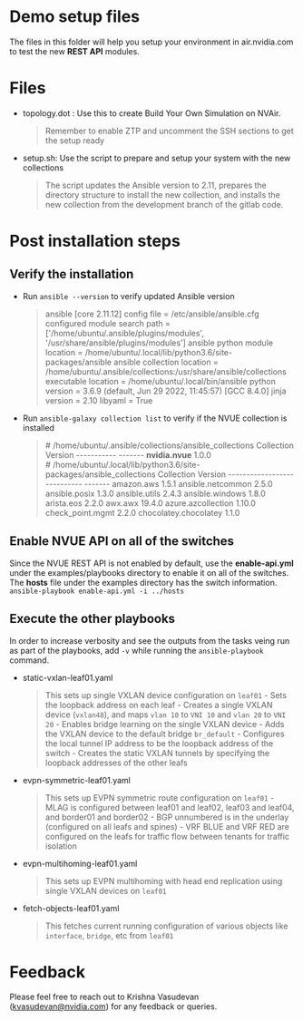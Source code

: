 # Demo setup files

The files in this folder will help you setup your environment in air.nvidia.com to test the new **REST API** modules.

# Files

- topology.dot : Use this to create Build Your Own Simulation on NVAir.
	> Remember to enable ZTP and uncomment the SSH sections to get the setup ready
- setup.sh: Use the script to prepare and setup your system with the new collections
	> The script updates the Ansible version to 2.11, prepares the directory structure to install the new collection, and installs the new collection from the development branch of the gitlab code.

# Post installation steps

## Verify the installation

 - Run `ansible --version` to verify updated Ansible version
	 > ansible [core 2.11.12]
  config file = /etc/ansible/ansible.cfg
  configured module search path = ['/home/ubuntu/.ansible/plugins/modules', '/usr/share/ansible/plugins/modules']
  ansible python module location = /home/ubuntu/.local/lib/python3.6/site-packages/ansible
  ansible collection location = /home/ubuntu/.ansible/collections:/usr/share/ansible/collections
  executable location = /home/ubuntu/.local/bin/ansible
  python version = 3.6.9 (default, Jun 29 2022, 11:45:57) [GCC 8.4.0]
  jinja version = 2.10
  libyaml = True
  - Run `ansible-galaxy collection list` to verify if the NVUE collection is installed
	  > \# /home/ubuntu/.ansible/collections/ansible_collections
Collection  Version
\----------- -------
**nvidia.nvue** 1.0.0
\
\# /home/ubuntu/.local/lib/python3.6/site-packages/ansible_collections
Collection                    Version
\---------------------------- -------
amazon.aws                    1.5.1
ansible.netcommon             2.5.0
ansible.posix                 1.3.0
ansible.utils                 2.4.3
ansible.windows               1.8.0
arista.eos                    2.2.0
awx.awx                       19.4.0
azure.azcollection            1.10.0
check_point.mgmt              2.2.0
chocolatey.chocolatey         1.1.0


## Enable NVUE API on all of the switches

Since the NVUE REST API is not enabled by default, use the **enable-api.yml** under the examples/playbooks directory to enable it on all of the switches. The **hosts** file under the examples directory has the switch information.
`ansible-playbook enable-api.yml -i ../hosts`

## Execute the other playbooks
In order to increase verbosity and see the outputs from the tasks veing run as part of the playbooks, add `-v` while running the `ansible-playbook` command.
- static-vxlan-leaf01.yaml
	> This sets up single VXLAN device configuration on `leaf01`
		-   Sets the loopback address on each leaf
		-   Creates a single VXLAN device (`vxlan48`), and maps `vlan 10` to `VNI 10` and `vlan 20` to `VNI 20`
		-   Enables bridge learning on the single VXLAN device
		-   Adds the VXLAN device to the default bridge `br_default`
		-   Configures the local tunnel IP address to be the loopback address of the switch
		-   Creates the static VXLAN tunnels by specifying the loopback addresses of the other leafs
- evpn-symmetric-leaf01.yaml
	> This sets up EVPN symmetric route configuration on `leaf01`
		-  MLAG is configured between leaf01 and leaf02, leaf03 and leaf04, and border01 and border02
		-   BGP unnumbered is in the underlay (configured on all leafs and spines)
		-   VRF BLUE and VRF RED are configured on the leafs for traffic flow between tenants for traffic isolation
- evpn-multihoming-leaf01.yaml
	> This sets up EVPN multihoming with head end replication using single VXLAN devices on `leaf01`
- fetch-objects-leaf01.yaml
	> This fetches current running configuration of various objects like `interface`, `bridge`, etc from `leaf01`


# Feedback
Please feel free to reach out to Krishna Vasudevan (kvasudevan@nvidia.com) for any feedback or queries.
